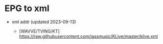 # EPG to xml

* xml addr (updated 2023-09-13)

  - [WAVVE/TVING/KT]
    https://raw.githubusercontent.com/jassmusic/KLive/master/klive.xml

